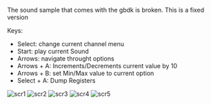 The sound sample that comes with the gbdk is broken. This is a fixed version 

Keys:
- Select: change current channel menu
- Start: play current Sound
- Arrows: navigate throught options
- Arrows + A: Increments/Decrements current value by 10
- Arrows + B: set Min/Max value to current option
- Select + A: Dump Registers


 ![scr1](https://github.com/Zal0/GBSoundDemo/blob/master/screenshots/bgb00011.png?raw=true)
 ![scr2](https://github.com/Zal0/GBSoundDemo/blob/master/screenshots/bgb00012.png?raw=true)
 ![scr3](https://github.com/Zal0/GBSoundDemo/blob/master/screenshots/bgb00013.png?raw=true)
 ![scr4](https://github.com/Zal0/GBSoundDemo/blob/master/screenshots/bgb00014.png?raw=true)
 ![scr5](https://github.com/Zal0/GBSoundDemo/blob/master/screenshots/bgb00015.png?raw=true)